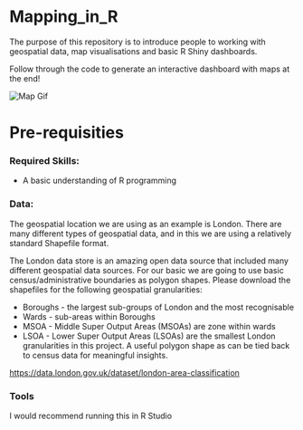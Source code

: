 # Mapping_in_R

The purpose of this repository is to introduce people to working with geospatial data, map visualisations and basic R Shiny dashboards. 

Follow through the code to generate an interactive dashboard with maps at the end!

![Map Gif](GitHubMapExample)


# Pre-requisities

### Required Skills:
- A basic understanding of R programming

### Data:
The geospatial location we are using as an example is London. There are many different types of geospatial data, and in this we are using a relatively standard Shapefile format. 

The London data store is an amazing open data source that included many different geospatial data sources. For our basic we are going to use basic census/administrative boundaries as polygon shapes. Please download the shapefiles for the following geospatial granularities:

- Boroughs - the largest sub-groups of London and the most recognisable
- Wards - sub-areas within Boroughs
- MSOA - Middle Super Output Areas (MSOAs) are zone within wards
- LSOA - Lower Super Output Areas (LSOAs) are the smallest London granularities in this project. A useful polygon shape as can be tied back to census data for meaningful insights.

https://data.london.gov.uk/dataset/london-area-classification

### Tools
I would recommend running this in R Studio




